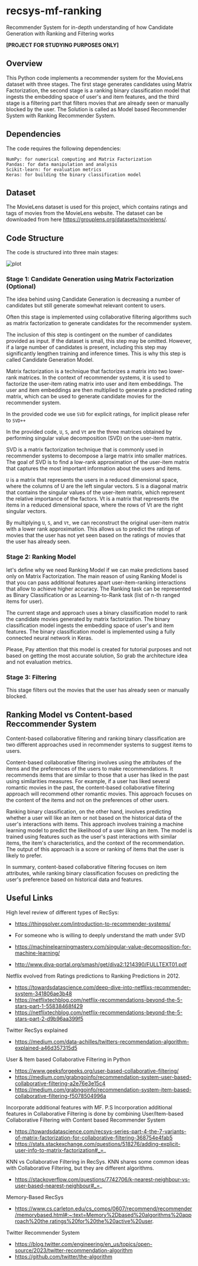 # recsys-mf-ranking
Recommender System for in-depth understanding of how Candidate Generation with Ranking and Filtering works

**[PROJECT FOR STUDYING PURPOSES ONLY]**

## Overview

This Python code implements a recommender system for the MovieLens dataset with three stages. The first stage generates candidates using Matrix Factorization, the second stage is a ranking binary classification model that ingests the embedding space of user's and item features, and the third stage is a filtering part that filters movies that are already seen or manually blocked by the user. The Solution is called as Model based Recommender System with Ranking Recommender System.


## Dependencies
The code requires the following dependencies:

    NumPy: for numerical computing and Matrix Factorization
    Pandas: for data manipulation and analysis
    Scikit-learn: for evaluation metrics
    Keras: for building the binary classification model


## Dataset
The MovieLens dataset is used for this project, which contains ratings and tags of movies from the MovieLens website. The dataset can be downloaded from here https://grouplens.org/datasets/movielens/.

## Code Structure

The code is structured into three main stages:

![plot](./img/architecture.png)

### Stage 1: Candidate Generation using Matrix Factorization (Optional)

The idea behind using Candidate Generation is decreasing a number of candidates but still generate somewhat relevant content to users. 

Often this stage is implemented using collaborative filtering algorithms such as matrix factorization to generate candidates for the recommender system. 

The inclusion of this step is contingent on the number of candidates provided as input. If the dataset is small, this step may be omitted. However, if a large number of candidates is present, including this step may significantly lengthen training and inference times. This is why this step is called Candidate Generation Model.

Matrix factorization is a technique that factorizes a matrix into two lower-rank matrices. In the context of recommender systems, it is used to factorize the user-item rating matrix into user and item embeddings. The user and item embeddings are then multiplied to generate a predicted rating matrix, which can be used to generate candidate movies for the recommender system.

In the provided code we use `SVD` for explicit ratings, for implicit please refer to `SVD++`

In the provided code, `U`, `S`, and `Vt` are the three matrices obtained by performing singular value decomposition (SVD) on the user-item matrix.

SVD is a matrix factorization technique that is commonly used in recommender systems to decompose a large matrix into smaller matrices. The goal of SVD is to find a low-rank approximation of the user-item matrix that captures the most important information about the users and items.

`U` is a matrix that represents the users in a reduced dimensional space, where the columns of U are the left singular vectors. S is a diagonal matrix that contains the singular values of the user-item matrix, which represent the relative importance of the factors. Vt is a matrix that represents the items in a reduced dimensional space, where the rows of Vt are the right singular vectors.

By multiplying `U`, `S`, and `Vt`, we can reconstruct the original user-item matrix with a lower rank approximation. This allows us to predict the ratings of movies that the user has not yet seen based on the ratings of movies that the user has already seen.

### Stage 2: Ranking Model
let's define why we need Ranking Model if we can make predictions based only on Matrix Factorization. The main reason of using Ranking Model is that you can pass additional features apart user-item-ranking interactions that allow to achieve higher accuracy. The Ranking task can be represented as Binary Classification or as Learning-to-Rank task (list of n-th ranged items for user).

The current stage and approach uses a binary classification model to rank the candidate movies generated by matrix factorization. The binary classification model ingests the embedding space of user's and item features. The binary classification model is implemented using a fully connected neural network in Keras.

Please, Pay attention that this model is created for tutorial purposes and not based on getting the most accurate solution, So grab the architecture idea and not evaluation metrics.

### Stage 3: Filtering
This stage filters out the movies that the user has already seen or manually blocked.

## Ranking Model vs Content-based Reccommender System

Content-based collaborative filtering and ranking binary classification are two different approaches used in recommender systems to suggest items to users.

Content-based collaborative filtering involves using the attributes of the items and the preferences of the users to make recommendations. It recommends items that are similar to those that a user has liked in the past using similarities measures. For example, if a user has liked several romantic movies in the past, the content-based collaborative filtering approach will recommend other romantic movies. This approach focuses on the content of the items and not on the preferences of other users.

Ranking binary classification, on the other hand, involves predicting whether a user will like an item or not based on the historical data of the user's interactions with items. This approach involves training a machine learning model to predict the likelihood of a user liking an item. The model is trained using features such as the user's past interactions with similar items, the item's characteristics, and the context of the recommendation. The output of this approach is a score or ranking of items that the user is likely to prefer.

In summary, content-based collaborative filtering focuses on item attributes, while ranking binary classification focuses on predicting the user's preference based on historical data and features.

## Useful Links 
High level review of different types of RecSys:
- https://thingsolver.com/introduction-to-recommender-systems/

- For someone who is willing to deeply understand the math under SVD
- https://machinelearningmastery.com/singular-value-decomposition-for-machine-learning/
- http://www.diva-portal.org/smash/get/diva2:1214390/FULLTEXT01.pdf

Netflix evolved from Ratings predictions to Ranking Predictions in 2012. 
- https://towardsdatascience.com/deep-dive-into-netflixs-recommender-system-341806ae3b48
- https://netflixtechblog.com/netflix-recommendations-beyond-the-5-stars-part-1-55838468f429
- https://netflixtechblog.com/netflix-recommendations-beyond-the-5-stars-part-2-d9b96aa399f5

Twitter RecSys explained
- https://medium.com/data-achilles/twitters-recommendation-algorithm-explained-a46d357315d5

User & Item based Collaborative Filtering in Python
- https://www.geeksforgeeks.org/user-based-collaborative-filtering/
- https://medium.com/grabngoinfo/recommendation-system-user-based-collaborative-filtering-a2e76e3e15c4
- https://medium.com/grabngoinfo/recommendation-system-item-based-collaborative-filtering-f5078504996a

Incorporate additional features with MF. 
P.S Incorporation additional features in Collaborative Filtering is done by combining User/Item-based Collaborative Filtering with Content based Recommender System
- https://towardsdatascience.com/recsys-series-part-4-the-7-variants-of-matrix-factorization-for-collaborative-filtering-368754e4fab5
- https://stats.stackexchange.com/questions/518276/adding-explicit-user-info-to-matrix-factorization#_=_


KNN vs Collaborative Filtering in RecSys. KNN shares some common ideas with Collaborative Filtering, but they are different algorithms.
- https://stackoverflow.com/questions/7742706/k-nearest-neighbour-vs-user-based-nearest-neighbour#_=_

Memory-Based RecSys
- https://www.cs.carleton.edu/cs_comps/0607/recommend/recommender/memorybased.html#:~:text=Memory%2Dbased%20algorithms%20approach%20the,ratings%20for%20the%20active%20user.

Twitter Recommender System
- https://blog.twitter.com/engineering/en_us/topics/open-source/2023/twitter-recommendation-algorithm
- https://github.com/twitter/the-algorithm
